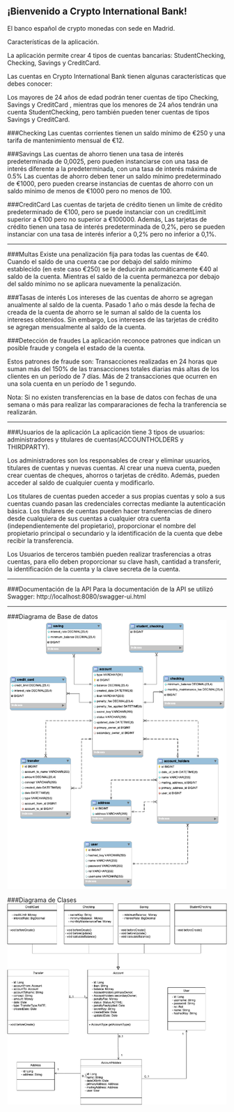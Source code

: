
## ¡Bienvenido a Crypto International Bank!
El banco español de crypto monedas con sede en Madrid.

Características de la aplicación.

La aplicación permite crear 4 tipos de cuentas bancarias: StudentChecking, Checking, Savings y CreditCard.

Las cuentas en Crypto International Bank tienen algunas características que debes conocer:

Los mayores de 24 años de edad podrán tener cuentas de tipo Checking, Savings y CreditCard , mientras que los menores de 24 años tendrán una cuenta StudentChecking, pero también pueden tener cuentas de tipos Savings y CreditCard.

###Checking
Las cuentas corrientes tienen un saldo mínimo de €250 y una tarifa de mantenimiento mensual de €12.

###Savings
Las cuentas de ahorro tienen una tasa de interés predeterminada de 0,0025, pero pueden instanciarse con una tasa de interés diferente a la predeterminada, con una tasa de interés máxima de 0.5%
Las cuentas de ahorro deben tener un saldo mínimo predeterminado de €1000, pero pueden crearse instancias de cuentas de ahorro con un saldo mínimo de menos de €1000 pero no menos de 100.

###CreditCard
Las cuentas de tarjeta de crédito tienen un límite de crédito predeterminado de €100, pero se puede instanciar con un creditLimit superior a €100 pero no superior a €100000.
Además, Las tarjetas de crédito tienen una tasa de interés predeterminada de 0,2%, pero se pueden  instanciar con una tasa de interés inferior a 0,2% pero no inferior a 0,1%.

---

###Multas
Existe una penalización fija para todas las cuentas de €40.
Cuando el saldo de una cuenta cae por debajo del saldo mínimo establecido (en este caso €250) se le deducirán automáticamente €40 al saldo de la cuenta. Mientras el saldo de la cuenta permanezca por debajo del saldo mínimo no se aplicara nuevamente la penalización.

###Tasas de interés
Los intereses de las cuentas de ahorro se agregan anualmente al saldo de la cuenta.
Pasado 1 año o más desde la fecha de creada de la cuenta de ahorro se le suman al saldo de la cuenta los intereses obtenidos.
Sin embargo, Los intereses de las tarjetas de crédito se agregan mensualmente al saldo de la cuenta.

###Detección de fraudes
La aplicación reconoce patrones que indican un posible fraude y congela el estado de la cuenta.

Estos patrones de fraude son:
Transacciones realizadas en 24 horas que suman más del 150% de las transacciones totales diarias más altas de los clientes en un período de 7 días.
Más de 2 transacciones que ocurren en una sola cuenta en un período de 1 segundo.

Nota: Si no existen transferencias en la base de datos con fechas de una semana o más para realizar las compararaciones de fecha la tranferencia se realizarán. 


---

###Usuarios de la aplicación
La aplicación tiene 3 tipos de usuarios: administradores y titulares de cuentas(ACCOUNTHOLDERS y THIRDPARTY).

Los administradores son los responsables de crear y eliminar usuarios, titulares de cuentas y nuevas cuentas. Al crear una nueva cuenta, pueden crear cuentas de cheques, ahorros o tarjetas de crédito. Además, pueden acceder al saldo de cualquier cuenta y modificarlo.

Los titulares de cuentas pueden acceder a sus propias cuentas y solo a sus cuentas cuando pasan las credenciales correctas mediante la autenticación básica.
Los titulares de cuentas pueden hacer transferencias de dinero desde cualquiera de sus cuentas a cualquier otra cuenta (independientemente del propietario), proporcionar el nombre del propietario principal o secundario y la identificación de la cuenta que debe recibir la transferencia.

Los Usuarios de terceros también pueden realizar trasferencias a otras cuentas, para ello deben proporcionar su clave hash, cantidad a transferir, la identificación de la cuenta y la clave secreta de la cuenta.

---

###Documentación de la API
Para la documentación de la API se utilizó Swagger:
http://localhost:8080/swagger-ui.html

---

###Diagrama de Base de datos
![Class Diagram](docs/diagrams/diagram-BD.png)

###Diagrama de Clases
![Class Diagram](docs/diagrams/class-diagram.png)
